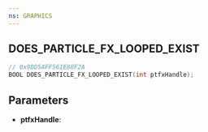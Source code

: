 ```yaml
---
ns: GRAPHICS
---
```

## DOES_PARTICLE_FX_LOOPED_EXIST

```c
// 0x9DD5AFF561E88F2A
BOOL DOES_PARTICLE_FX_LOOPED_EXIST(int ptfxHandle);
```

## Parameters
* **ptfxHandle**:
